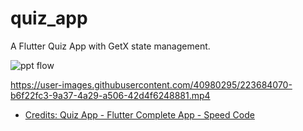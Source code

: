 # quiz_app

A Flutter Quiz App with GetX state management.

![ppt flow](https://user-images.githubusercontent.com/40980295/223683989-8e6d294d-4f8e-4d27-b767-5c3cc3ff277a.png)


https://user-images.githubusercontent.com/40980295/223684070-b6f22fc3-9a37-4a29-a506-42d4f6248881.mp4

- [Credits: Quiz App - Flutter Complete App - Speed Code](https://youtu.be/Nhy0VWAMsFU)

